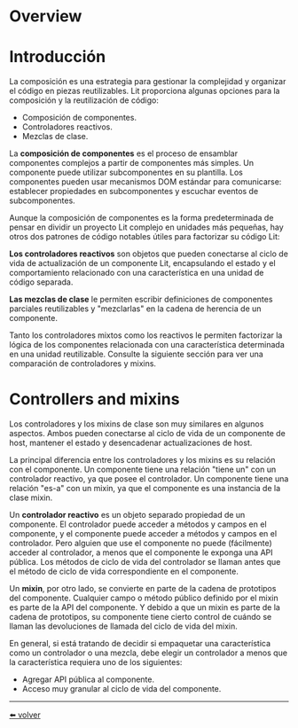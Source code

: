 # Overview

# Introducción

La composición es una estrategia para gestionar la complejidad y organizar el código en piezas reutilizables. Lit proporciona algunas opciones para la composición y la reutilización de código:

- Composición de componentes.
- Controladores reactivos.
- Mezclas de clase.

La **composición de componentes** es el proceso de ensamblar componentes complejos a partir de componentes más simples. Un componente puede utilizar subcomponentes en su plantilla. Los componentes pueden usar mecanismos DOM estándar para comunicarse: establecer propiedades en subcomponentes y escuchar eventos de subcomponentes.

Aunque la composición de componentes es la forma predeterminada de pensar en dividir un proyecto Lit complejo en unidades más pequeñas, hay otros dos patrones de código notables útiles para factorizar su código Lit:

**Los controladores reactivos** son objetos que pueden conectarse al ciclo de vida de actualización de un componente Lit, encapsulando el estado y el comportamiento relacionado con una característica en una unidad de código separada.

**Las mezclas de clase** le permiten escribir definiciones de componentes parciales reutilizables y "mezclarlas" en la cadena de herencia de un componente.

Tanto los controladores mixtos como los reactivos le permiten factorizar la lógica de los componentes relacionada con una característica determinada en una unidad reutilizable. Consulte la siguiente sección para ver una comparación de controladores y mixins.

# Controllers and mixins

Los controladores y los mixins de clase son muy similares en algunos aspectos. Ambos pueden conectarse al ciclo de vida de un componente de host, mantener el estado y desencadenar actualizaciones de host.

La principal diferencia entre los controladores y los mixins es su relación con el componente. Un componente tiene una relación "tiene un" con un controlador reactivo, ya que posee el controlador. Un componente tiene una relación "es-a" con un mixin, ya que el componente es una instancia de la clase mixin.

Un **controlador reactivo** es un objeto separado propiedad de un componente. El controlador puede acceder a métodos y campos en el componente, y el componente puede acceder a métodos y campos en el controlador. Pero alguien que use el componente no puede (fácilmente) acceder al controlador, a menos que el componente le exponga una API pública. Los métodos de ciclo de vida del controlador se llaman antes que el método de ciclo de vida correspondiente en el componente.

Un **mixin**, por otro lado, se convierte en parte de la cadena de prototipos del componente. Cualquier campo o método público definido por el mixin es parte de la API del componente. Y debido a que un mixin es parte de la cadena de prototipos, su componente tiene cierto control de cuándo se llaman las devoluciones de llamada del ciclo de vida del mixin.

En general, si está tratando de decidir si empaquetar una característica como un controlador o una mezcla, debe elegir un controlador a menos que la característica requiera uno de los siguientes:

- Agregar API pública al componente.
- Acceso muy granular al ciclo de vida del componente.


---
[⬅️ volver](https://github.com/VictorHugoAguilar/javascript-theory-questions-explained/blob/main/theory-lit-element/readme.md#lit-element-v2)
